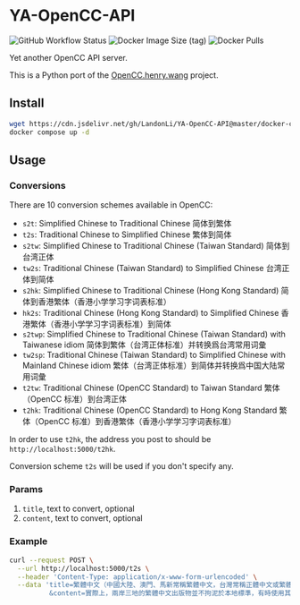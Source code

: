 # YA-OpenCC-API

![GitHub Workflow Status](https://img.shields.io/github/actions/workflow/status/LandonLi/YA-OpenCC-API/docker-image.yaml)
![Docker Image Size (tag)](https://img.shields.io/docker/image-size/1andonli/ya-opencc-api/latest)
![Docker Pulls](https://img.shields.io/docker/pulls/1andonli/ya-opencc-api)

Yet another OpenCC API server.

This is a Python port of the [OpenCC.henry.wang](https://github.com/HenryQW/OpenCC.henry.wang) project.

## Install

```bash
wget https://cdn.jsdelivr.net/gh/LandonLi/YA-OpenCC-API@master/docker-compose.yaml
docker compose up -d
```

## Usage

### Conversions

There are 10 conversion schemes available in OpenCC:

- `s2t`: Simplified Chinese to Traditional Chinese 简体到繁体
- `t2s`: Traditional Chinese to Simplified Chinese 繁体到简体
- `s2tw`: Simplified Chinese to Traditional Chinese (Taiwan Standard) 简体到台湾正体
- `tw2s`: Traditional Chinese (Taiwan Standard) to Simplified Chinese 台湾正体到简体
- `s2hk`: Simplified Chinese to Traditional Chinese (Hong Kong Standard) 简体到香港繁体（香港小学学习字词表标准）
- `hk2s`: Traditional Chinese (Hong Kong Standard) to Simplified Chinese 香港繁体（香港小学学习字词表标准）到简体
- `s2twp`: Simplified Chinese to Traditional Chinese (Taiwan Standard) with Taiwanese idiom 简体到繁体（台湾正体标准）并转换爲台湾常用词彙
- `tw2sp`: Traditional Chinese (Taiwan Standard) to Simplified Chinese with Mainland Chinese idiom 繁体（台湾正体标准）到简体并转换爲中国大陆常用词彙
- `t2tw`: Traditional Chinese (OpenCC Standard) to Taiwan Standard 繁体（OpenCC 标准）到台湾正体
- `t2hk`: Traditional Chinese (OpenCC Standard) to Hong Kong Standard 繁体（OpenCC 标准）到香港繁体（香港小学学习字词表标准）

In order to use `t2hk`, the address you post to should be `http://localhost:5000/t2hk`.

Conversion scheme `t2s` will be used if you don't specify any.

### Params

1. `title`, text to convert, optional
2. `content`, text to convert, optional

### Example

```bash
curl --request POST \
  --url http://localhost:5000/t2s \
  --header 'Content-Type: application/x-www-form-urlencoded' \
  --data 'title=繁體中文（中國大陸、澳門、馬新常稱繁體中文，台灣常稱正體中文或繁體中文）\
          &content=實際上，兩岸三地的繁體中文出版物並不拘泥於本地標準，有時使用其他字形和異體字是很頻繁的。'
```
